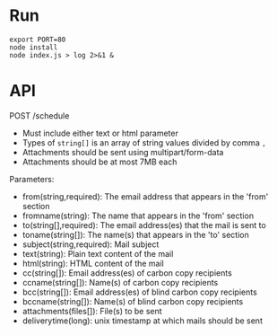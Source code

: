 # Run

```
export PORT=80
node install
node index.js > log 2>&1 &
```

# API

POST /schedule

* Must include either text or html parameter
* Types of `string[]` is an array of string values divided by comma `,`
* Attachments should be sent using multipart/form-data
* Attachments should be at most 7MB each

Parameters:

- from(string,required): The email address that appears in the 'from' section
- fromname(string): The name that appears in the 'from' section
- to(string[],required): The email address(es) that the mail is sent to
- toname(string[]): The name(s) that appears in the 'to' section
- subject(string,required): Mail subject
- text(string): Plain text content of the mail
- html(string): HTML content of the mail
- cc(string[]): Email address(es) of carbon copy recipients
- ccname(string[]): Name(s) of carbon copy recipients
- bcc(string[]): Email address(es) of blind carbon copy recipients
- bccname(string[]): Name(s) of blind carbon copy recipients
- attachments(files[]): File(s) to be sent
- deliverytime(long): unix timestamp at which mails should be sent